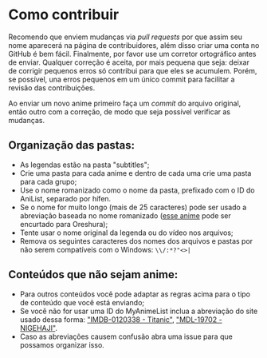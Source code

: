 # Como contribuir

Recomendo que enviem mudanças via *pull requests* por que assim seu nome aparecerá na página de contribuidores, além disso criar uma conta no GitHub é bem fácil. Finalmente, por favor use um corretor ortográfico antes de enviar. Qualquer correção é aceita, por mais pequena que seja: deixar de corrigir pequenos erros só contribui para que eles se acumulem. Porém, se possível, una erros pequenos em um único commit para facilitar a revisão das contribuições.

Ao enviar um novo anime primeiro faça um *commit* do arquivo original, então outro com a correção, de modo que seja possível verificar as mudanças.

## Organização das pastas:

* As legendas estão na pasta "subtitles";
* Crie uma pasta para cada anime e dentro de cada uma crie uma pasta para cada grupo;
* Use o nome romanizado como o nome da pasta, prefixado com o ID do AniList, separado por hífen.
* Se o nome for muito longo (mais de 25 caracteres) pode ser usado a abreviação baseada no nome romanizado ([esse anime](https://myanimelist.net/anime/14749/Ore_no_Kanojo_to_Osananajimi_ga_Shuraba_Sugiru) pode ser encurtado para Oreshura);
* Tente usar o nome original da legenda ou do vídeo nos arquivos;
* Remova os seguintes caracteres dos nomes dos arquivos e pastas por não serem compatíveis com o Windows: `\\/:*?"<>|`

## Conteúdos que não sejam anime:

* Para outros conteúdos você pode adaptar as regras acima para o tipo de conteúdo que você está enviando;
* Se você não for usar uma ID do MyAnimeList inclua a abreviação do site usado dessa forma: ["IMDB-0120338 - Titanic"](http://www.imdb.com/title/tt0120338/), ["MDL-19702 - NIGEHAJI"](http://mydramalist.com/19702-nigeru-wa-haji-da-ga-yaku-ni-tatsu).
* Caso as abreviações causem confusão abra uma issue para que possamos organizar isso.
